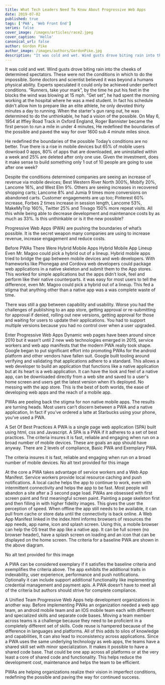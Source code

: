 ```yaml
---
title: What Tech Leaders Need To Know About Progressive Web Apps
date: 2019-07-02
published: true
tags: ['PWA', 'Web Front End']
series: false
cover_image: /images/articles/race2.jpeg
cover_caption: 'Hello'
canonical_url: false
author: Gordon Pike
author_image: /images/authors/GordonPike.jpg
description: "It was cold and wet. Wind gusts drove biting rain into the cheeks of determined spectators. These were not the conditions in which to do the impossible. Some doctors and scientist believed it was beyond a humans physical ability. Experts speculated it could only be achieved under perfect conditions. “Runners, take your mark”, by the time he put his feet in the blocks the wind was blowing at 15 mph. “Get set”, he had spent the morning working at the hospital where he was a med student. In fact his schedule didn’t allow him to prepare like an elite athlete, he only devoted thirty minutes a day to running. When the starter's gun rang out, he was determined to do the unthinkable, he had a vision of the possible. On May 6, 1954 at Iffley Road Track in Oxford England, Roger Bannister became the first person to run a mile in under 4 minutes, He redefined the boundaries of the possible and paved the way for over 1600 sub 4 minute miles since."
---
```


It was cold and wet. Wind gusts drove biting rain into the cheeks of determined spectators. These were not the conditions in which to do the impossible. Some doctors and scientist believed it was beyond a humans physical ability. Experts speculated it could only be achieved under perfect conditions. “Runners, take your mark”, by the time he put his feet in the blocks the wind was blowing at 15 mph. “Get set”, he had spent the morning working at the hospital where he was a med student. In fact his schedule didn’t allow him to prepare like an elite athlete, he only devoted thirty minutes a day to running. When the starter's gun rang out, he was determined to do the unthinkable, he had a vision of the possible. On May 6, 1954 at Iffley Road Track in Oxford England, Roger Bannister became the first person to run a mile in under 4 minutes, He redefined the boundaries of the possible and paved the way for over 1600 sub 4 minute miles since.

He redefined the boundaries of the possible
Today’s conditions are no better. True there is a rise in mobile devices but 65% of mobile users download 0 apps, 80% of apps that are downloaded, are uninstalled within a week and 25% are deleted after only one use. Given the investment, does it make sense to build something only 1 out of 10 people are going to use after one week?

Despite the conditions determined companies are seeing an increase of revenue via mobile devices; Best Western River North 300%, Mobify 20%, Lancome 16%, and West Elm 9%. Others are seeing increases in recovered shopping carts; Lancome 8% and Jumia 9 times more conversions on abandoned carts. Customer engagements are up too; Pinterest 60% increase, Forbes 2 times increase in session length, Lancome 53%, MakeMyTrip 160%, Twitter 25% and Trivago 150% more repeat visits. All this while being able to decrease development and maintenance costs by as much as 33%. Is this unthinkable or is it the new possible?

Progressive Web Apps (PWA) are pushing the boundaries of what’s possible. It is the secret weapon many companies are using to increase revenue, increase engagement and reduce costs.

Before PWAs There Were Hybrid Mobile Apps
Hybrid Mobile App Lineup
Even Mr. Magoo could pick a hybrid out of a lineup.
Hybrid mobile apps tried to bridge the gap between mobile devices and web developers. With frameworks like Phonegap and Cordova web developers could package web applications in a native skeleton and submit them to the App stores. This worked for simple applications but the apps didn’t look, feel and perform like their native counterparts. it was easy for most users to tell the difference, even Mr. Magoo could pick a hybrid out of a lineup. This fed a stigma that anything other than a native app was a was complete waste of time.

There was still a gap between capability and usability. Worse you had the challenges of publishing to an app store, getting approval or re-submitting for approval if denied, rolling out new versions, getting approval for those and waiting for users to update their applications. You had to support multiple versions because you had no control over when a user upgraded.

Enter Progressive Web Apps
Dynamic web pages have been around since 2010 but it wasn’t until 2 new web technologies emerged in 2015, service workers and web app manifests that the modern PWA really took shape. Google began to put significant effort into promoting PWAs for the android platform and other vendors have fallen suit. Google built tooling around verifying and validating that applications adhere to a standard. This allows a web developer to build an application that functions like a native application but at its heart is a web application. It can have the look and feel of a native app, can be downloaded directly from a web site and saved to a user's home screen and users get the latest version when it’s deployed. No messing with the app store. This is the best of both worlds, the ease of developing web apps and the reach of a mobile app.

PWAs are peeling back the stigma for non native mobile apps. The results are turning heads. Most users can’t discern between a PWA and a native application, In fact if you’ve ordered a latte at Starbucks using your phone, you’ve used a PWA.

A Set Of Best Practices
A PWA is a single page web application (SPA) built using html, css and Javascript. A SPA is a PWA if it adheres to a set of best practices. The criteria insures it is fast, reliable and engaging when run on a broad number of mobile devices. These are goals an app should have anyway. There are 2 levels of compliance, Basic PWA and Exemplary PWA.

The criteria insures it is fast, reliable and engaging when run on a broad number of mobile devices.
No alt text provided for this image


At the core a PWA takes advantage of service workers and a Web App Manifest. Service workers provide local resource caching and push notifications. A local cache helps the app to continue to work, even with intermittent connectivity and helps the app to be fast. Most people will abandon a site after a 3 second page load. PWAs are obsessed with first screen paint and first meaningful screen paint. Painting a page skeleton first and then filling in with higher fidelity images. This gives the user the perception of speed. When offline the app still needs to be available, it can pull from cache or store data until the connectivity is back online. A Web App Manifest linked in the index.html informs browsers of resources the app needs, app name, icon and splash screen. Using this, a mobile browser can help the OS treat the app like a native app. It can be full screen (no browser header), have a splash screen on loading and an icon that can be displayed on the home screen. The criteria for a baseline PWA are shown in the above diagram.

No alt text provided for this image


A PWA can be considered exemplary if it satisfies the baseline criteria and exemplifies the criteria above. The app exhibits the additional traits in indexability, user experience, performance and push notifications. Optionally it can include support additional functionality like implementing credential management and payment apis. A PWA doesn’t have to meet all of the criteria but authors should strive for complete compliance.

A Unified Team
Progressive Web Apps help development organizations in another way. Before implementing PWAs an organization needed a web app team, an android mobile team and an IOS mobile team each with different and specialized skills and separate code bases. Moving a team member across teams is a challenge because they need to be proficient in a completely different set of skills. Code reuse is hampered because of the difference in languages and platforms. All of this adds to silos of knowledge and capabilities, It can also lead to inconsistency across applications. Since a PWA uses the same underlying technology as web apps, the teams have a shared skill set with minor specialization. It makes it possible to have a shared code base. That could be one app across all platforms or at the very least a core of shared code and functionality. This helps reduce the development cost, maintenance and helps the team to be efficient.

PWAs are helping organizations realize their vision in imperfect conditions, redefining the possible and paving the way for continued success.
